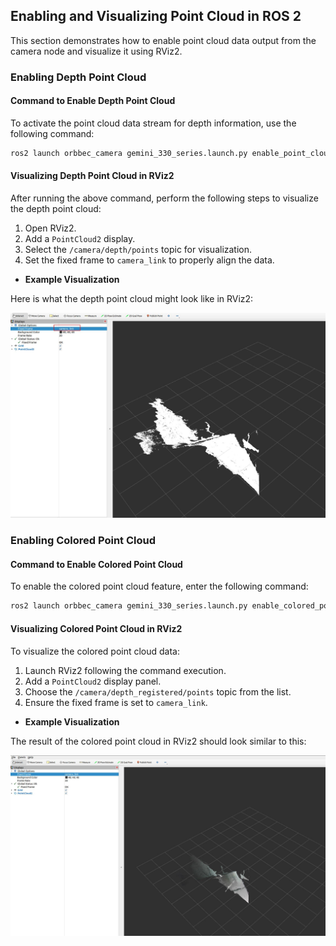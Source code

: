 ## Enabling and Visualizing Point Cloud in ROS 2

This section demonstrates how to enable point cloud data output from the camera node and visualize it using RViz2.

### Enabling Depth Point Cloud

#### Command to Enable Depth Point Cloud

To activate the point cloud data stream for depth information, use the following command:

```bash
ros2 launch orbbec_camera gemini_330_series.launch.py enable_point_cloud:=true
```

#### Visualizing Depth Point Cloud in RViz2

After running the above command, perform the following steps to visualize the depth point cloud:

1. Open RViz2.
2. Add a `PointCloud2` display.
3. Select the `/camera/depth/points` topic for visualization.
4. Set the fixed frame to `camera_link` to properly align the data.

- **Example Visualization**

Here is what the depth point cloud might look like in RViz2:

![Depth Point Cloud Visualization](../image/point_cloud/image5.jpg)

### Enabling Colored Point Cloud

#### Command to Enable Colored Point Cloud

To enable the colored point cloud feature, enter the following command:

```bash
ros2 launch orbbec_camera gemini_330_series.launch.py enable_colored_point_cloud:=true
```

#### Visualizing Colored Point Cloud in RViz2

To visualize the colored point cloud data:

1. Launch RViz2 following the command execution.
2. Add a `PointCloud2` display panel.
3. Choose the `/camera/depth_registered/points` topic from the list.
4. Ensure the fixed frame is set to `camera_link`.

- **Example Visualization**

The result of the colored point cloud in RViz2 should look similar to this:

![Colored Point Cloud Visualization](../image/point_cloud/image6.jpg)
